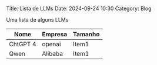 Title: Lista de LLMs
Date: 2024-09-24 10:30
Category: Blog

Uma lista de alguns LLMs

| Nome  | Empresa   | Tamanho   |
|-------------- | -------------- | -------------- |
| ChtGPT 4    | openai     | Item1     |
| Qwen    | Alibaba     | Item1     |
